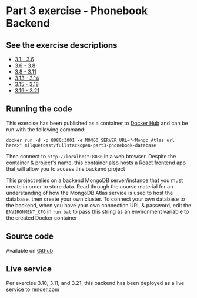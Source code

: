 # Part 3 exercise - Phonebook Backend

## See the exercise descriptions

  - [3.1 - 3.6](https://fullstackopen.com/en/part3/node_js_and_express#exercises-3-1-3-6)
  - [3.6 - 3.8](https://fullstackopen.com/en/part3/node_js_and_express#exercises-3-7-3-8)
  - [3.8 - 3.11](https://fullstackopen.com/en/part3/deploying_app_to_internet#exercises-3-9-3-11)
  - [3.13 - 3.14](https://fullstackopen.com/en/part3/saving_data_to_mongo_db#exercises-3-13-3-14)
  - [3.15 - 3.18](https://fullstackopen.com/en/part3/saving_data_to_mongo_db#exercises-3-15-3-18)
  - [3.19 - 3.21](https://fullstackopen.com/en/part3/validation_and_es_lint#exercises-3-19-3-21)

## Running the code

This exercise has been published as a container to [Docker Hub](https://hub.docker.com/r/milquetoast/fullstackopen-part3-phonebook-backend)
and can be run with the following command:

```
docker run -d -p 8080:3001 -e MONGO_SERVER_URL="<Mongo Atlas url here>" milquetoast/fullstackopen-part3-phonebook-database
```

Then connect to `http://localhost:8080` in a web browser. Despite the container
& project's name, this container also hosts a [React frontend app](https://hub.docker.com/r/milquetoast/fullstackopen-part3-phonebook)
that will allow you to access this backend project

This project relies on a backend MongoDB server/instance that you must create
in order to store data. Read through the course material for an understanding
of how the MongoDB Atlas service is used to host the database, then create your
own cluster. To connect your own database to the backend, when you have your
own connection URL & password, edit the `ENVIRONMENT_CFG` in `run.bat` to pass
this string as an environment variable to the created Docker container

## Source code 

Available on [Github](https://github.com/dallasyoung/fullstackopen)

## Live service

Per exercise 3.10, 3.11, and 3.21, this backend has been deployed as a live service to
[render.com](https://dallasyoung-fullstackopen-part3-phonebook.onrender.com/)